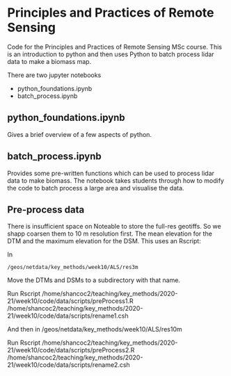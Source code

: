 # Principles and Practices of Remote Sensing

Code for the Principles and Practices of Remote Sensing MSc course. This is an introduction to python and then uses Python to batch process lidar data to make a biomass map.

There are two jupyter notebooks

* python\_foundations.ipynb
* batch\_process.ipynb


## python\_foundations.ipynb

Gives a brief overview of a few aspects of python.



## batch\_process.ipynb

Provides some pre-written functions which can be used to process lidar data to make biomass. The notebook takes students through how to modify the code to batch process a large area and visualise the data.



## Pre-process data

There is insufficient space on Noteable to store the full-res geotiffs. So we shapp coarsen them to 10 m resolution first. The mean elevation for the DTM and the maximum elevation for the DSM. This uses an Rscript:

In

    /geos/netdata/key_methods/week10/ALS/res3m



Move the DTMs and DSMs to a subdirectory with that name.

Run
    Rscript /home/shancoc2/teaching/key_methods/2020-21/week10/code/data/scripts/preProcess1.R
    /home/shancoc2/teaching/key_methods/2020-21/week10/code/data/scripts/rename1.csh

And then in
    /geos/netdata/key_methods/week10/ALS/res10m

Run
    Rscript /home/shancoc2/teaching/key_methods/2020-21/week10/code/data/scripts/preProcess2.R
    /home/shancoc2/teaching/key_methods/2020-21/week10/code/data/scripts/rename2.csh

